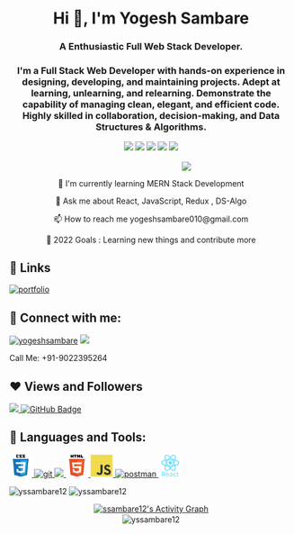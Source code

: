 <!DOCTYPE html>
<html>
<body>

<h1 align="center">Hi 👋, I'm Yogesh Sambare</h1>
<h3 align="center">A Enthusiastic Full Web Stack Developer.</h3>
<h3 align="center">I'm a Full Stack Web Developer with hands-on experience in designing, developing, and maintaining projects. Adept at learning, unlearning, and relearning. Demonstrate the capability of managing clean, elegant, and efficient code. Highly skilled in collaboration, decision-making, and Data Structures & Algorithms.</h3>

<p align= "center">

<img src="https://img.shields.io/badge/JS-Javascript-red"/>
<img src="https://img.shields.io/badge/React-React-blue"/>
<img src="https://img.shields.io/badge/Node-node-green"/>
<img src="https://img.shields.io/badge/express-Express-blueviolet"/>
<img src="https://img.shields.io/badge/Mongodb-mongodb-brightgreen"/>
</p>

<div align="center">
<p align="center"><a href="#"><img style="margin-left:25%" width="50%" align="center" height="auto" src="https://sagarmude.netlify.app/static/media/avatar.711110cc.svg" height="175px"/></a></p>
</div>


<div align="center">
   <p> 🌱 I'm currently learning MERN Stack Development</p>
   <p> 💬 Ask me about React, JavaScript, Redux , DS-Algo</p>
   <p> 📫 How to reach me yogeshsambare010@gmail.com</p>
  <p>🥅 2022 Goals : Learning new things and contribute more</p>
</div>

## 🔗 Links
[![portfolio](https://img.shields.io/badge/my_portfolio-000?style=for-the-badge&logo=ko-fi&logoColor=white)](https://yogeshsambare.com/)

## 🔗 Connect with me:
<span align="left">
  <a href="https://www.linkedin.com/in/yogesh-sambare/" target="blank"><img src="https://img.shields.io/badge/LinkedIn-0077B5?style=for-the-badge&logo=linkedin&logoColor=white" alt="yogeshsambare"/></a>
      <a href="mailto:yogeshsambare010@gmail.com">
        <img src="https://img.shields.io/badge/Gmail-D14836?style=for-the-badge&logo=gmail&logoColor=white"   />
      </a>
    <p>Call Me: +91-9022395264</p>
</span>

## ❤ Views and Followers
<a href="https://github.com/yssambare12/github-profile-views-counter">
    <img src="https://komarev.com/ghpvc/?username=yssambare12">
</a>
<a href="https://github.com/ssambare12?tab=followers"><img src="https://img.shields.io/github/followers/yssambare12?label=Followers&style=social" alt="GitHub Badge"></a>

 ## 🚀 Languages and Tools:
<p > <a href="https://www.w3schools.com/css/" target="_blank"> <img src="https://raw.githubusercontent.com/devicons/devicon/master/icons/css3/css3-original-wordmark.svg" alt="css3" width="40" height="40"/> </a> <a href="https://git-scm.com/" target="_blank"> <img src="https://www.vectorlogo.zone/logos/git-scm/git-scm-icon.svg" alt="git" width="40" height="40"/> </a> <a href="https://redux.js.org" target="_blank"> <img src="https://img.icons8.com/color/48/000000/redux.png"/> </a>  <a href="https://www.w3.org/html/" target="_blank"> <img src="https://raw.githubusercontent.com/devicons/devicon/master/icons/html5/html5-original-wordmark.svg" alt="html5" width="40" height="40"/> </a> <a href="https://developer.mozilla.org/en-US/docs/Web/JavaScript" target="_blank"> <img src="https://raw.githubusercontent.com/devicons/devicon/master/icons/javascript/javascript-original.svg" alt="javascript" width="40" height="40"/> </a> <a href="https://postman.com" target="_blank"> <img src="https://www.vectorlogo.zone/logos/getpostman/getpostman-icon.svg" alt="postman" width="40" height="40"/> </a> <a href="https://reactjs.org/" target="_blank"> <img src="https://raw.githubusercontent.com/devicons/devicon/master/icons/react/react-original-wordmark.svg" alt="react" width="40" height="40"/> </a> </p>



<div align="left">
  <p>
    <img  src="https://github-readme-stats.vercel.app/api?username=samy721&theme=synthwave" alt="yssambare12" width="420px" />
    <img  src="https://github-readme-streak-stats.herokuapp.com/?user=samy721&theme=synthwave" alt="yssambare12" width="420px"/>
  </p>

</div>
 
 
<div align="center">
<a href="https://github.com/yssambare12/github-readme-activity-graph"><img alt="ssambare12's Activity Graph" src="https://activity-graph.herokuapp.com/graph?username=yssambare12&bg_color=1F222E&color=F8D866&line=F85D7F&point=FFFFFF&hide_border=true" /></a>
</div>
  
<div align="center">
   <img align="center" src="https://github-readme-stats.vercel.app/api/top-langs?username=yssambare12&theme=synthwave" alt="yssambare12" />
</div>

</body>
</html>
